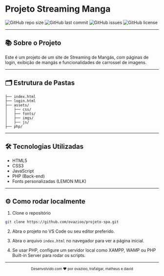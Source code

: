 # Projeto Streaming Manga

![GitHub repo size](https://img.shields.io/github/repo-size/ovazioo/projeto-spa)
![GitHub last commit](https://img.shields.io/github/last-commit/ovazioo/projeto-spa)
![GitHub issues](https://img.shields.io/github/issues/ovazioo/projeto-spa)
![GitHub license](https://img.shields.io/github/license/ovazioo/projeto-spa)

---

## 📚 Sobre o Projeto

Este é um projeto de um site de Streaming de Mangás, com páginas de login, exibição de mangás e funcionalidades de carrossel de imagens.

---

## 🗂 Estrutura de Pastas

```
├── index.html
├── login.html
├── assets/
│   ├── css/
│   ├── fonts/
│   ├── imgs/
│   ├── js/
├── php/
```

---

## 🛠 Tecnologias Utilizadas

- HTML5
- CSS3
- JavaScript
- PHP (Back-end)
- Fonts personalizadas (LEMON MILK)

---

## ⚙️ Como rodar localmente

1. Clone o repositório

```bash
git clone https://github.com/ovazioo/projeto-spa.git
```

2. Abra o projeto no VS Code ou seu editor preferido.

3. Abra o arquivo `index.html` no navegador para ver a página inicial.

4. Se usar PHP, configure um servidor local como XAMPP, WAMP ou PHP Built-in Server para rodar os scripts.

---

<div align="center">
  <sub>Desenvolvido com ❤️ por ovazioo, trafalgar, matheus e david</sub>
</div>
